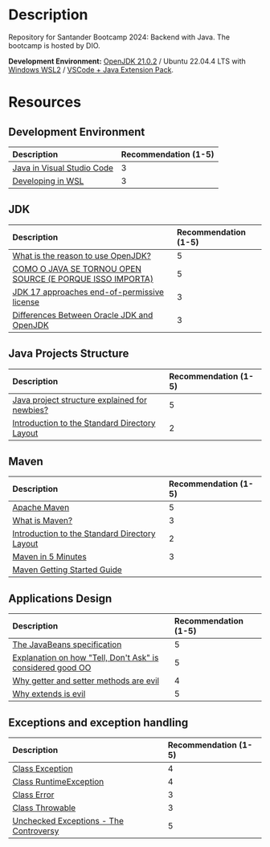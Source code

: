 # Description
Repository for Santander Bootcamp 2024: Backend with Java. The bootcamp is hosted by DIO.

**Development Environment:** [OpenJDK 21.0.2](https://jdk.java.net/21/) / Ubuntu 22.04.4 LTS with [Windows WSL2](https://learn.microsoft.com/en-us/windows/wsl/) / [VSCode + Java Extension Pack](https://code.visualstudio.com/docs/languages/java).

# Resources
## Development Environment
| Description | Recommendation (1-5) |
| :---        | :---                 |
| [Java in Visual Studio Code](https://code.visualstudio.com/docs/languages/java) | 3 |
| [Developing in WSL](https://code.visualstudio.com/docs/remote/wsl) | 3 |

## JDK
| Description | Recommendation (1-5) |
| :---        | :---                 |
| [What is the reason to use OpenJDK?](https://stackoverflow.com/q/47236543/16969525) | 5 |
| [COMO O JAVA SE TORNOU OPEN SOURCE (E PORQUE ISSO IMPORTA)](https://youtu.be/Uf7FZuLP7MY?si=JLiaLocU3wX2_3f2) | 5 |
| [JDK 17 approaches end-of-permissive license](https://blogs.oracle.com/java/post/jdk-17-approaches-endofpermissive-license) | 3 |
| [Differences Between Oracle JDK and OpenJDK](https://www.baeldung.com/oracle-jdk-vs-openjdk) | 3 |

## Java Projects Structure
| Description | Recommendation (1-5) |
| :---        | :---                 |
| [Java project structure explained for newbies?](https://stackoverflow.com/q/1953048/16969525) | 5 |
| [Introduction to the Standard Directory Layout](https://maven.apache.org/guides/introduction/introduction-to-the-standard-directory-layout.html) | 2 |

## Maven
| Description | Recommendation (1-5) |
| :---        | :---                 |
| [Apache Maven](https://en.wikipedia.org/wiki/Apache_Maven) | 5 |
| [What is Maven?](https://maven.apache.org/what-is-maven.html) | 3 |
| [Introduction to the Standard Directory Layout](https://maven.apache.org/guides/introduction/introduction-to-the-standard-directory-layout.html) | 2 |
| [Maven in 5 Minutes](https://maven.apache.org/guides/getting-started/maven-in-five-minutes.html) | 3 |
| [Maven Getting Started Guide](https://maven.apache.org/guides/getting-started/index.html) |  |

## Applications Design
| Description | Recommendation (1-5) |
| :---        | :---                 |
| [The JavaBeans specification](https://blog.joda.org/2014/11/the-javabeans-specification.html) | 5 |
| [Explanation on how "Tell, Don't Ask" is considered good OO](https://softwareengineering.stackexchange.com/q/157526) | 5 |
| [Why getter and setter methods are evil](https://www.infoworld.com/article/2073723/why-getter-and-setter-methods-are-evil.html) | 4 |
| [Why extends is evil](https://www.infoworld.com/article/2073649/why-extends-is-evil.html) | 5 |

## Exceptions and exception handling
| Description | Recommendation (1-5) |
| :---        | :---                 |
| [Class Exception](https://docs.oracle.com/javase/8/docs/api/java/lang/Exception.html) | 4 |
| [Class RuntimeException](https://docs.oracle.com/javase/8/docs/api/java/lang/RuntimeException.html) | 4 |
| [Class Error](https://docs.oracle.com/javase/8/docs/api/java/lang/Error.html) | 3 |
| [Class Throwable](https://docs.oracle.com/javase/8/docs/api/java/lang/Throwable.html) | 3 |
| [Unchecked Exceptions - The Controversy](https://docs.oracle.com/javase/tutorial/essential/exceptions/runtime.html) | 5 |
